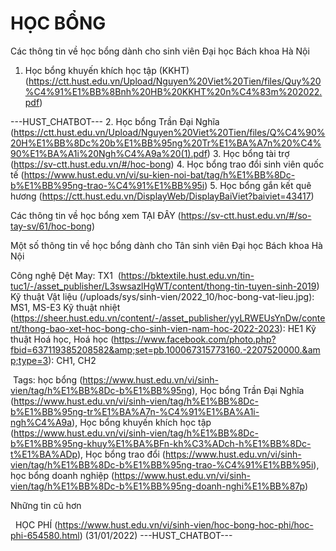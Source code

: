 # HỌC BỔNG

Các thông tin về học bổng dành cho sinh viên Đại học Bách khoa Hà Nội
1. Học bổng khuyến khích học tập (KKHT) (https://ctt.hust.edu.vn/Upload/Nguyen%20Viet%20Tien/files/Quy%20%C4%91%E1%BB%8Bnh%20HB%20KKHT%20n%C4%83m%202022.pdf)

 ---HUST_CHATBOT---
2. Học bổng Trần Đại Nghĩa (https://ctt.hust.edu.vn/Upload/Nguyen%20Viet%20Tien/files/Q%C4%90%20H%E1%BB%8Dc%20b%E1%BB%95ng%20Tr%E1%BA%A7n%20%C4%90%E1%BA%A1i%20Ngh%C4%A9a%20(1).pdf)
3. Học bổng tài trợ (https://sv-ctt.hust.edu.vn/#/hoc-bong)
4. Học bổng trao đổi sinh viên quốc tế (https://www.hust.edu.vn/vi/su-kien-noi-bat/tag/h%E1%BB%8Dc-b%E1%BB%95ng-trao-%C4%91%E1%BB%95i)
5. Học bổng gắn kết quê hương (https://ctt.hust.edu.vn/DisplayWeb/DisplayBaiViet?baiviet=43417)

Các thông tin về học bổng xem TẠI ĐÂY (https://sv-ctt.hust.edu.vn/#/so-tay-sv/61/hoc-bong)

Một số thông tin về học bổng dành cho Tân sinh viên Đại học Bách khoa Hà Nội

Công nghệ Dệt May: TX1  (https://bktextile.hust.edu.vn/tin-tuc1/-/asset_publisher/L3swsazlHgWT/content/thong-tin-tuyen-sinh-2019)
Kỹ thuật Vật liệu (/uploads/sys/sinh-vien/2022_10/hoc-bong-vat-lieu.jpg): MS1, MS-E3
Kỹ thuật nhiệt (https://sheer.hust.edu.vn/content/-/asset_publisher/yyLRWEUsYnDw/content/thong-bao-xet-hoc-bong-cho-sinh-vien-nam-hoc-2022-2023): HE1
Kỹ thuật Hoá học, Hoá học (https://www.facebook.com/photo.php?fbid=637119385208582&amp;set=pb.100067315773160.-2207520000.&amp;type=3): CH1, CH2

 Tags: học bổng (https://www.hust.edu.vn/vi/sinh-vien/tag/h%E1%BB%8Dc-b%E1%BB%95ng), Học bổng Trần Đại Nghĩa (https://www.hust.edu.vn/vi/sinh-vien/tag/h%E1%BB%8Dc-b%E1%BB%95ng-tr%E1%BA%A7n-%C4%91%E1%BA%A1i-ngh%C4%A9a), Học bổng khuyến khích học tập (https://www.hust.edu.vn/vi/sinh-vien/tag/h%E1%BB%8Dc-b%E1%BB%95ng-khuy%E1%BA%BFn-kh%C3%ADch-h%E1%BB%8Dc-t%E1%BA%ADp), Học bổng trao đổi (https://www.hust.edu.vn/vi/sinh-vien/tag/h%E1%BB%8Dc-b%E1%BB%95ng-trao-%C4%91%E1%BB%95i), học bổng doanh nghiệp (https://www.hust.edu.vn/vi/sinh-vien/tag/h%E1%BB%8Dc-b%E1%BB%95ng-doanh-nghi%E1%BB%87p)

Những tin cũ hơn

 
HỌC PHÍ (https://www.hust.edu.vn/vi/sinh-vien/hoc-bong-hoc-phi/hoc-phi-654580.html)
(31/01/2022) 
 ---HUST_CHATBOT---